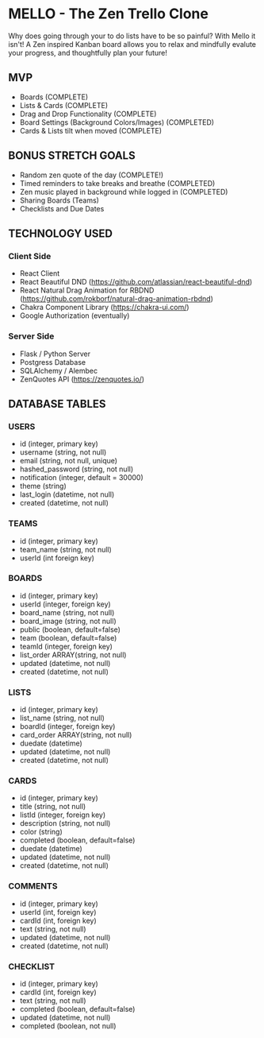 # MELLO - The Zen Trello Clone
Why does going through your to do lists have to be so painful?  With Mello it isn't!
A Zen inspired Kanban board allows you to relax and mindfully evalute your progress, and thoughtfully plan your future!  

## MVP
- Boards (COMPLETE)
- Lists & Cards (COMPLETE)
- Drag and Drop Functionality (COMPLETE)
- Board Settings (Background Colors/Images) (COMPLETED)
- Cards & Lists tilt when moved (COMPLETE)

## BONUS STRETCH GOALS
- Random zen quote of the day (COMPLETE!)
- Timed reminders to take breaks and breathe (COMPLETED)
- Zen music played in background while logged in (COMPLETED) 
- Sharing Boards (Teams)
- Checklists and Due Dates



## TECHNOLOGY USED
### Client Side
- React Client 
- React Beautiful DND (https://github.com/atlassian/react-beautiful-dnd)
- React Natural Drag Animation for RBDND (https://github.com/rokborf/natural-drag-animation-rbdnd)
- Chakra Component Library (https://chakra-ui.com/)
- Google Authorization (eventually)

### Server Side
- Flask / Python Server
- Postgress Database
- SQLAlchemy / Alembec
- ZenQuotes API (https://zenquotes.io/)

## DATABASE TABLES
### USERS
- id (integer, primary key)
- username (string, not null)
- email (string, not null, unique)
- hashed_password (string, not null)
- notification (integer, default = 30000)
- theme (string)
- last_login (datetime, not null)
- created (datetime, not null)

### TEAMS
- id (integer, primary key)
- team_name (string, not null)
- userId (int foreign key)

### BOARDS
- id (integer, primary key)
- userId (integer, foreign key)
- board_name (string, not null)
- board_image (string, not null)
- public (boolean, default=false)
- team (boolean, default=false)
- teamId (integer, foreign key)
- list_order ARRAY(string, not null)
- updated (datetime, not null)
- created (datetime, not null)

### LISTS
- id (integer, primary key)
- list_name (string, not null)
- boardId (integer, foreign key)
- card_order ARRAY(string, not null)
- duedate (datetime)
- updated (datetime, not null)
- created (datetime, not null)

### CARDS
- id (integer, primary key)
- title (string, not null)
- listId (integer, foreign key)
- description (string, not null)
- color (string)
- completed (boolean, default=false)
- duedate (datetime)
- updated (datetime, not null)
- created (datetime, not null)

### COMMENTS
- id (integer, primary key)
- userId (int, foreign key)
- cardId (int, foreign key)
- text (string, not null)
- updated (datetime, not null)
- created (datetime, not null)

### CHECKLIST
- id (integer, primary key)
- cardId (int, foreign key)
- text (string, not null)
- completed (boolean, default=false)
- updated (datetime, not null)
- completed (boolean, not null)


